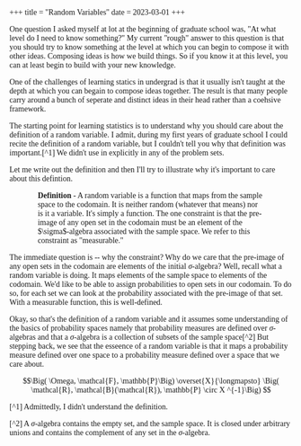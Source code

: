 +++
title = "Random Variables"
date = 2023-03-01
+++

<style>
    body {
        font-family: 'Palatino';
    }

</style>

One question I asked myself at lot at the beginning of graduate school was, "At what level do I need to know something?" My current "rough" answer to this question is that you should try to know something at the level at which you can begin to compose it with other ideas. Composing ideas is how we build things. So if you know it at this level, you can at least begin to build with your new knowledge. 

One of the challenges of learning statics in undergrad is that it usually isn't taught at the depth at which you can begain to compose ideas together. The result is that many people carry around a bunch of seperate and distinct ideas in their head rather than a coehsive framework. 

The starting point for learning statistics is to understand why you should care about the definition of a random variable. I admit, during my first years of graduate school I could recite the definition of a random variable, but I couldn't tell you why that definition was important.[^1] We didn't use in explicitly in any of the problem sets.

Let me write out the definition and then I'll try to illustrate why it's important to care about this defintion. 

<div style="margin: 0 auto; max-width: 80%;">
    <strong>Definition</strong> - A random variable is a function that maps from the sample space to the codomain. It is neither random (whatever that means) nor is it a variable. It's simply a function. The one constraint is that the pre-image of any open set in the codomain must be an element of the $\sigma$-algebra associated with the sample space. We refer to this constraint as "measurable."
</div>

The immediate question is -- why the constraint? Why do we care that the pre-image of any open sets in the codomain are elements of the initial $\sigma$-algebra? Well, recall what a random variable is doing. It maps elements of the sample space to elements of the codomain. We'd like to be able to assign probabilities to open sets in our codomain. To do so, for each set we can look at the probability associated with the pre-image of that set. With a measurable function, this is well-defined.

Okay, so that's the definition of a random variable and it assumes some understanding of the basics of probability spaces namely that probability measures are defined over $\sigma$-algebras and that a $\sigma$-algebra is a collection of subsets of the sample space[^2]  But stepping back, we see that the esseence of a random variable is that it maps a probability measure defined over one space to a probability measure defined over a space that we care about. 


$$\Big( \Omega, \mathcal{F}, \mathbb{P}\Big) \overset{X}{\longmapsto} \Big( \mathcal{R}, \mathcal{B}(\mathcal{R}), \mathbb{P} \circ X ^{-1}\Big)  $$

[^1] Admittedly, I didn't understand the definition.
 
[^2] A $\sigma$-algebra contains the empty set, and the sample space. It is closed under arbitrary unions and contains the complement of any set in the $\sigma$-algebra.

